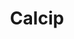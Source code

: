 ---
title: "Calcip"
desc: "Lorem ipsum dolor sit amet"
url: "https://github.com/homindolentrahar"
thumbnailUrl: "https://images.unsplash.com/photo-1590859808308-3d2d9c515b1a?q=80&w=874&auto=format&fit=crop&ixlib=rb-4.0.3&ixid=M3wxMjA3fDB8MHxwaG90by1wYWdlfHx8fGVufDB8fHx8fA%3D%3D"
images: []
category: {
  slug: "mobile-development",
  title: "Mobile Development"
}
stacks: ["Android", "Kotlin", "MVVM"]
type: "Personal"
startDate: 2019-09-01
endDate: 2019-10-01
---